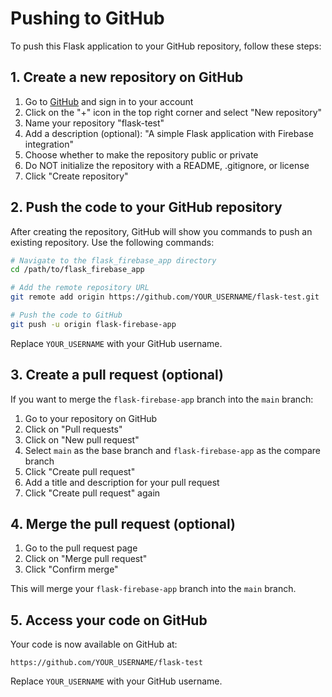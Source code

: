 # Pushing to GitHub

To push this Flask application to your GitHub repository, follow these steps:

## 1. Create a new repository on GitHub

1. Go to [GitHub](https://github.com) and sign in to your account
2. Click on the "+" icon in the top right corner and select "New repository"
3. Name your repository "flask-test"
4. Add a description (optional): "A simple Flask application with Firebase integration"
5. Choose whether to make the repository public or private
6. Do NOT initialize the repository with a README, .gitignore, or license
7. Click "Create repository"

## 2. Push the code to your GitHub repository

After creating the repository, GitHub will show you commands to push an existing repository. Use the following commands:

```bash
# Navigate to the flask_firebase_app directory
cd /path/to/flask_firebase_app

# Add the remote repository URL
git remote add origin https://github.com/YOUR_USERNAME/flask-test.git

# Push the code to GitHub
git push -u origin flask-firebase-app
```

Replace `YOUR_USERNAME` with your GitHub username.

## 3. Create a pull request (optional)

If you want to merge the `flask-firebase-app` branch into the `main` branch:

1. Go to your repository on GitHub
2. Click on "Pull requests"
3. Click on "New pull request"
4. Select `main` as the base branch and `flask-firebase-app` as the compare branch
5. Click "Create pull request"
6. Add a title and description for your pull request
7. Click "Create pull request" again

## 4. Merge the pull request (optional)

1. Go to the pull request page
2. Click on "Merge pull request"
3. Click "Confirm merge"

This will merge your `flask-firebase-app` branch into the `main` branch.

## 5. Access your code on GitHub

Your code is now available on GitHub at:
```
https://github.com/YOUR_USERNAME/flask-test
```

Replace `YOUR_USERNAME` with your GitHub username.